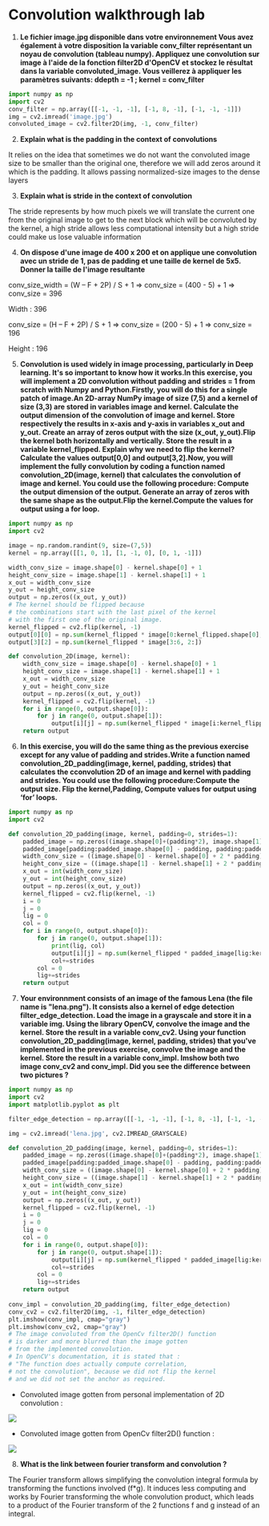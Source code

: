 # Convolution walkthrough lab

1. **Le fichier image.jpg disponible dans votre environnement Vous avez également à votre disposition la variable conv_filter représentant un noyau de convolution (tableau numpy). Appliquez une convolution sur image à l'aide de la fonction filter2D d'OpenCV et stockez le résultat dans la variable convoluted_image. Vous veillerez à appliquer les paramètres suivants: ddepth = -1 ; kernel = conv_filter**

```python
import numpy as np
import cv2
conv_filter = np.array([[-1, -1, -1], [-1, 8, -1], [-1, -1, -1]])
img = cv2.imread('image.jpg')
convoluted_image = cv2.filter2D(img, -1, conv_filter)
```

2. **Explain what is the padding in the context of convolutions**

It relies on the idea that sometimes we do not want the convoluted image size to be smaller than the original one, therefore we will add zeros around it which is the padding. It allows passing normalized-size images to the dense layers

3. **Explain what is stride in the context of convolution**

The stride represents by how much pixels we will translate the current one from the original image to get to the next block which will be convoluted by the kernel, a high stride allows less computational intensity but a high stride could make us lose valuable information

4. **On dispose d'une image de 400 x  200 et on applique une convolution avec un stride de 1, pas de padding et une taille de kernel de 5x5. Donner la taille de l'image resultante**

conv_size_width = (W – F + 2P) / S + 1
=> conv_size = (400 - 5) + 1
=> conv_size = 396

Width : 396

conv_size = (H – F + 2P) / S + 1
=> conv_size = (200 - 5) + 1
=> conv_size = 196

Height : 196

5. **Convolution is used widely in image processing, particularly in Deep learning. It's so important to know how it works.In this exercise, you will implement a 2D convolution without padding and strides = 1 from scratch with Numpy and Python.Firstly, you will do this for a single patch of image.An 2D-array NumPy image of size (7,5) and a kernel of size (3,3) are stored in variables image and kernel. Calculate the output dimension of the convolution of image and kernel. Store  respectively the results in x-axis and y-axis in variables x_out and y_out. Create an array of zeros  output with the size (x_out, y_out).Flip the kernel both horizontally and vertically. Store the result in a variable kernel_flipped. Explain why we need to flip the kernel? Calculate the values output[0,0] and output[3,2].Now, you will implement the fully convolution by coding a function  named convolution_2D(image, kernel) that calculates the convolution of image and kernel. You could use the following procedure: Compute the output dimension of the output. Generate an array of zeros with the same shape as the output.Flip the kernel.Compute the values for output using a for loop.**

```python
import numpy as np
import cv2

image = np.random.randint(9, size=(7,5))
kernel = np.array([[1, 0, 1], [1, -1, 0], [0, 1, -1]])

width_conv_size = image.shape[0] - kernel.shape[0] + 1
height_conv_size = image.shape[1] - kernel.shape[1] + 1
x_out = width_conv_size
y_out = height_conv_size
output = np.zeros((x_out, y_out))
# The kernel should be flipped because
# the combinations start with the last pixel of the kernel
# with the first one of the original image.
kernel_flipped = cv2.flip(kernel, -1)
output[0][0] = np.sum(kernel_flipped * image[0:kernel_flipped.shape[0], 0:kernel_flipped.shape[1]])
output[3][2] = np.sum(kernel_flipped * image[3:6, 2:])

def convolution_2D(image, kernel):
    width_conv_size = image.shape[0] - kernel.shape[0] + 1
    height_conv_size = image.shape[1] - kernel.shape[1] + 1
    x_out = width_conv_size
    y_out = height_conv_size
    output = np.zeros((x_out, y_out))
    kernel_flipped = cv2.flip(kernel, -1)
    for i in range(0, output.shape[0]):
        for j in range(0, output.shape[1]):
            output[i][j] = np.sum(kernel_flipped * image[i:kernel_flipped.shape[0] + i, j:kernel_flipped.shape[1] + j])
    return output
```

6. **In this exercise, you will do the same thing as the previous exercise except for any value of padding and strides.Write a function named convolution_2D_padding(image, kernel, padding, strides) that calculates the cconvolution 2D of an image and kernel with padding and strides. You could use the following procedure:Compute the output size. Flip the kernel,Padding, Compute values for output using ‘for’ loops.**

```python
import numpy as np
import cv2

def convolution_2D_padding(image, kernel, padding=0, strides=1):
    padded_image = np.zeros((image.shape[0]+(padding*2), image.shape[1]+(padding*2)))
    padded_image[padding:padded_image.shape[0] - padding, padding:padded_image.shape[1] - padding] = image[padding:image.shape[0] - padding, padding:image.shape[1] - padding]
    width_conv_size = ((image.shape[0] - kernel.shape[0] + 2 * padding) / strides) + 1
    height_conv_size = ((image.shape[1] - kernel.shape[1] + 2 * padding) / strides) + 1
    x_out = int(width_conv_size)
    y_out = int(height_conv_size)
    output = np.zeros((x_out, y_out))
    kernel_flipped = cv2.flip(kernel, -1)
    i = 0
    j = 0
    lig = 0
    col = 0
    for i in range(0, output.shape[0]):
        for j in range(0, output.shape[1]):
            print(lig, col)
            output[i][j] = np.sum(kernel_flipped * padded_image[lig:kernel_flipped.shape[0] + lig, col:kernel_flipped.shape[1] + col])
            col+=strides
        col = 0
        lig+=strides
    return output
```

7. **Your environnment consists of an image of the famous Lena (the file name is "lena.png"). It consists also a kernel of edge detection filter_edge_detection. Load  the image in a grayscale and store it in a variable img. Using the library OpenCV, convolve the image and the kernel. Store the result in a variable conv_cv2. Using your function convolution_2D_padding(image, kernel, padding, strides) that you've implemented in the previous exercise, convolve the image and the kernel. Store the result in a variable conv_impl. Imshow both two image conv_cv2 and conv_impl. Did you see the difference between two pictures ?** 

```python
import numpy as np
import cv2
import matplotlib.pyplot as plt

filter_edge_detection = np.array([[-1, -1, -1], [-1, 8, -1], [-1, -1, -1]])

img = cv2.imread('lena.jpg', cv2.IMREAD_GRAYSCALE)

def convolution_2D_padding(image, kernel, padding=0, strides=1):
    padded_image = np.zeros((image.shape[0]+(padding*2), image.shape[1]+(padding*2)))
    padded_image[padding:padded_image.shape[0] - padding, padding:padded_image.shape[1] - padding] = image[padding:image.shape[0] - padding, padding:image.shape[1] - padding]
    width_conv_size = ((image.shape[0] - kernel.shape[0] + 2 * padding) / strides) + 1
    height_conv_size = ((image.shape[1] - kernel.shape[1] + 2 * padding) / strides) + 1
    x_out = int(width_conv_size)
    y_out = int(height_conv_size)
    output = np.zeros((x_out, y_out))
    kernel_flipped = cv2.flip(kernel, -1)
    i = 0
    j = 0
    lig = 0
    col = 0
    for i in range(0, output.shape[0]):
        for j in range(0, output.shape[1]):
            output[i][j] = np.sum(kernel_flipped * padded_image[lig:kernel_flipped.shape[0] + lig, col:kernel_flipped.shape[1] + col])
            col+=strides
        col = 0
        lig+=strides
    return output
    
conv_impl = convolution_2D_padding(img, filter_edge_detection)
conv_cv2 = cv2.filter2D(img, -1, filter_edge_detection)
plt.imshow(conv_impl, cmap="gray")
plt.imshow(conv_cv2, cmap="gray")
# The image convoluted from the OpenCv filter2D() function
# is darker and more blurred than the image gotten
# from the implemented convolution.
# In OpenCV's documentation, it is stated that :
# "The function does actually compute correlation, 
# not the convolution", because we did not flip the kernel
# and we did not set the anchor as required.
```

- Convoluted image gotten from personal implementation of 2D convolution :

![](conv_impl_img.JPG)

- Convoluted image gotten from OpenCv filter2D() function :

![](conv_opencv_filter2d.JPG)

8. **What is the link between fourier transform and convolution ?**

The Fourier transform allows simplifying the convolution integral formula by transforming the functions involved (f*g). It induces less computing and works by Fourier transforming the whole convolution product, which leads to a product of the Fourier transform of the 2 functions f and g instead of an integral.